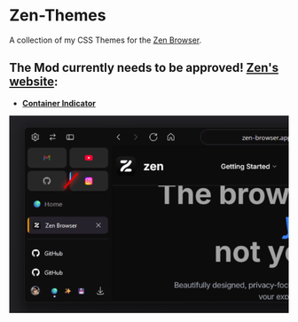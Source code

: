 # Zen-Themes
A collection of my CSS Themes for the [Zen Browser](https://zen-browser.app/).

## The Mod currently needs to be approved! [Zen's website](https://zen-browser.app/themes):
  - [**Container Indicator**](https://zen-browser.app/themes/)

![image](https://raw.githubusercontent.com/Archer7x/Zen-Themes/refs/heads/main/ContainerIndicator/image.png)
